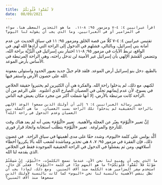 ```yaml
---
title:  لاَ تُقَسُّوا قُلُوبَكُمْ
date:  08/09/2021
---
```


`اقرأ عبرانيين ٤: ٤-٧ ومزمور ٩٥: ٨-١١.  ما هو التحذير المعطى هنا، سواء في المزامير أو في العبرانيين، وما الذي يجب أن يقوله لنا اليوم؟`

تقتبس عبرانيين ٤: ٤-٧ كلًا من قصة الخَلق ومزمور ٩٥: ١١ في سياق الحديث عن عدم أمانة بني إسرائيل، وبالتالي، فشلهم في الدخول إلى الراحة التي أرادها الله لهم. في الواقع، تربط الآيات في مزمور ٩٥: ٨-١١ اختبار بني إسرائيل في الْبَرِّيَّة براحة الله، وتتضمن القَسَمَ الإلهي بأن إسرائيل غير الأمينة لن تدخل راحته، وهي الراحة المرتبطة في الأساس بأرض الموعد.

بالطبع، دخل بنو إسرائيل أرض الموعد. فلقد قام جيلٌ جديد بعبور الحدود واستولى بمعونة الله على حصون الأرض واستقر فيها.

لكنهم، مع ذلك، لم يدخلوا راحة الله. والفكرة هي أن الكثيرين لم يختبروا حقيقة الخلاص في يسوع، لأن عدم إيمانهم تجلّى في العصيان الصارخ الذي أعلنوه.  على الرغم من أن الراحة كانت مرتبطة بالأرض، إلا أنها شملت أكثر من مجرد مكان يعيش فيه الناس.

`تشير رسالة العبرانيين ٤: ٦ إلى أن أولئك الذين سمعوا الوعد الإلهي بالراحة الحقيقية لم يدخلوا تلك الراحة بسبب العصيان.  ما هي الصلة بين العصيان وعدم الدخول في راحة الله؟`

إنَّ تعبير «الْيَوْمَ» يعبّر عن العجلة والأهمية.  تعبير «الْيَوْمَ» يعني أنه لم يعد هناك وقت للتأرجح والمراوغة.  تعبير «الْيَوْمَ» يتطلب استجابة واتخاذ قرار فوري.

أكَّد بولس على كلمة «اليوم»، وشدد حقًا على مدى أهميتها في سياق الراحة.  في غضون ذلك، فإن الفقرة في مزمور ٩٥: ٧، ٨ هي تحذير ومناشدة لشعب الله بألا يكرروا أخطاء أسلافهم، ومن ثم يفشلوا في الدخول في الراحة الحقيقية الموجودة فقط في الخلاص الذي يقدمه لنا الله.

`ما الذي يجب أن يعنيه لنا نحن الآن، عندما نسمع الكلمات، «الْيَوْمَ، إِنْ سَمِعْتُمْ صَوْتَهُ فَلاَ تُقَسُّوا قُلُوبَكُمْ»؟ ما هو المهم جدّا في كلمة «الْيَوْمَ»؟  فعلى كل حال، استخدم سِفر المزامير هذه الكلمة منذ آلاف السنين.  ومع ذلك، لماذا يجب أن تظل بنفس الأهمية بالنسبة لنا نحن «اليوم» كما كانت بالنسبة لأولئك الذين سمعوها منذ آلاف السنين؟`